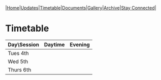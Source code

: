 |[Home](https://dallam1.github.io/)|[Updates](https://dallam1.github.io/updates)|[Timetable](https://dallam1.github.io/timetable)|[Documents](https://dallam1.github.io/documents)|[Gallery](https://dallam1.github.io/gallery)|[Archive](https://dallam1.github.io/archive)|[Stay Connected](https://dallam1.github.io/stayconnected)|

# Timetable

| Day\Session | Daytime | Evening |
| ----------- | ------- | ------- |
| Tues 4th    |
| Wed 5th     |
| Thurs 6th   |
